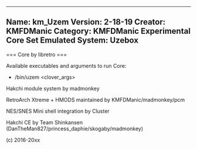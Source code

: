 -----------------------
Name: km_Uzem
Version: 2-18-19
Creator: KMFDManic
Category: KMFDManic Experimental Core Set
Emulated System: Uzebox
-----------------------
=== Core by libretro ===

Available executables and arguments to run Core:
- /bin/uzem <rom> <clover_args>

Hakchi module system by madmonkey

RetroArch Xtreme + HMODS maintained by KMFDManic/madmonkey/pcm

NES/SNES Mini shell integration by Cluster

Hakchi CE by Team Shinkansen (DanTheMan827/princess_daphie/skogaby/madmonkey)

(c) 2016-20xx
